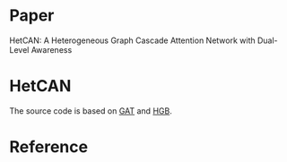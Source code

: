 # Paper
HetCAN: A Heterogeneous Graph Cascade Attention Network with Dual-Level Awareness

# HetCAN

The source code is based on [GAT]() and [HGB]().
# Reference
